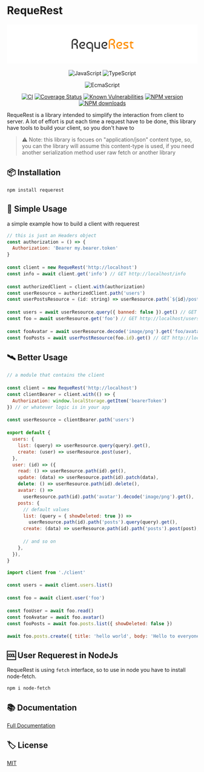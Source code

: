 # RequeRest

![Logo](media/images/banner.png)

<div align="center">

![JavaScript](https://img.shields.io/badge/ES6-Supported-yellow.svg?style=for-the-badge&logo=JavaScript) ![TypeScript](https://img.shields.io/badge/TypeScript-Supported-blue.svg?style=for-the-badge&logo=Typescript)

![EcmaScript](https://img.shields.io/badge/ECMAScript-2021-lightgrey?url=https://262.ecma-international.org/12.0/)

[![CI](https://github.com/GiovanniCardamone/requerest/actions/workflows/npm-ci.yml/badge.svg)](https://github.com/GiovanniCardamone/requerest/actions/workflows/npm-ci.yml)
[![Coverage Status](https://coveralls.io/repos/github/GiovanniCardamone/requerest/badge.svg?branch=main)](https://coveralls.io/github/GiovanniCardamone/requerest?branch=main)
[![Known Vulnerabilities](https://snyk.io/test/github/GiovanniCardamone/requerest/badge.svg)](https://snyk.io/test/github/GiovanniCardamone/requerest)
[![NPM version](https://img.shields.io/npm/v/requerest.svg?style=plastic)](https://www.npmjs.com/package/requerest)
[![NPM downloads](https://img.shields.io/npm/dm/requerest.svg?style=plastic)](https://www.npmjs.com/package/requerest)

</div>

RequeRest is a library intended to simplify the interaction from client to server. A lot of effort is put each time
a request have to be done, this library have tools to build your client, so you don't have to

> :warning: Note: this library is focues on "application/json" content type, so, you can
> the library will assume this content-type is used, if you need another serialization method user raw fetch or another library

## :package: Installation

```bash
npm install requerest
```

## :rocket: Simple Usage

a simple example how to build a client with requerest

```javascript
// this is just an Headers object
const authorization = () => {
  Authorization: 'Bearer my.bearer.token'
}

const client = new RequeRest('http://localhost')
const info = await client.get('info') // GET http://localhost/info

const authorizedClient = client.with(authorization)
const userResource = authorizedClient.path('users')
const userPostsResource = (id: string) => userResource.path(`${id}/posts`)

const users = await userResource.query({ banned: false }).get() // GET http://localhost/users?banned=false { Authorization: 'Bearer my.bearer.token' }
const foo = await userResource.get('foo') // GET http://localhost/users/foo { Authorization: 'Bearer my.bearer.token' }

const fooAvatar = await userResource.decode('image/png').get('foo/avatar') // GET http://localhost/users/foo/avatar { Authorization: 'Bearer my.bearer.token' }
const fooPosts = await userPostResource(foo.id).get() // GET http://localhosts/users/foo/posts { Authorization: 'Bearer my.bearer.token' }
```

## :artificial_satellite: Better Usage

```javascript
// a module that contains the client

const client = new RequeRest('http://localhost')
const clientBearer = client.with(() => {
  Authorization: window.localStorage.getItem('bearerToken')
}) // or whatever logic is in your app

const userResource = clientBearer.path('users')

export default {
  users: {
    list: (query) => userResource.query(query).get(),
    create: (user) => userResource.post(user),
  },
  user: (id) => ({
    read: () => userResource.path(id).get(),
    update: (data) => userResource.path(id).patch(data),
    delete: () => userResource.path(id).delete(),
    avatar: () =>
      userResource.path(id).path('avatar').decode('image/png').get(),
    posts: {
      // default values
      list: (query = { showDeleted: true }) =>
        userResource.path(id).path('posts').query(query).get(),
      create: (data) => userResource.path(id).path('posts').post(post),

      // and so on
    },
  }),
}
```

```javascript
import client from './client'

const users = await client.users.list()

const foo = await client.user('foo')

const fooUser = await foo.read()
const fooAvatar = await foo.avatar()
const fooPosts = await foo.posts.list({ showDeleted: false })

await foo.posts.create({ title: 'hello world', body: 'Hello to everyone!' })
```

## :cool: User Requerest in NodeJs

RequeRest is using `fetch` interface, so to use in node you have
to install node-fetch.

```bash
npm i node-fetch
```

## :books: Documentation

[Full Documentation](https://giovannicardam.one/polyfull)

## :label: License

[MIT](https://github.com/GiovanniCardamone/polyfull/blob/main/LICENSE)
